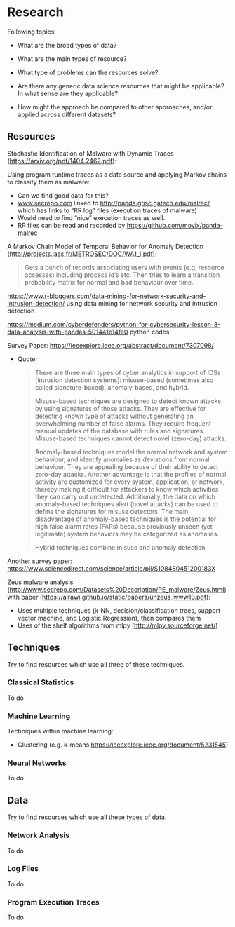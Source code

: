 # Research

Following topics:

  - What are the broad types of data?

  - What are the main types of resource?

  - What type of problems can the resources solve?

  - Are there any generic data science resources that might be applicable? In what sense are they applicable?

  - How might the approach be compared to other approaches, and/or applied across different datasets?

## Resources

Stochastic Identification of Malware with Dynamic Traces (https://arxiv.org/pdf/1404.2462.pdf):

Using program runtime traces as a data source and applying Markov chains to classify them as malware:
  -  Can we find good data for this?
  -  www.secrepo.com linked to http://panda.gtisc.gatech.edu/malrec/ which has links to “RR log” files (execution traces of malware)
  -  Would need to find “nice” execution traces as well.
  - RR files can be read and recorded by https://github.com/moyix/panda-malrec

A Markov Chain Model of Temporal Behavior for Anomaly Detection (http://projects.laas.fr/METROSEC/DOC/WA1_1.pdf):

> Gets a bunch of records associating users with events (e.g. resource accesses) including process id’s etc. Then tries to learn a transition probability matrix for normal and bad behaviour over time.

https://www.r-bloggers.com/data-mining-for-network-security-and-intrusion-detection/  using data mining for network security and intrusion detection

https://medium.com/cyberdefenders/python-for-cybersecurity-lesson-3-data-analysis-with-pandas-501441e14fe0  python codes

Survey Paper: https://ieeexplore.ieee.org/abstract/document/7307098/

  - Quote:
    > There are three main types of cyber analytics in support of IDSs [intrusion detection systems]: misuse-based (sometimes also called signature-based), anomaly-based, and hybrid.
    >
    > Misuse-based techniques are designed to detect known attacks by using signatures of those attacks. They are effective for detecting known type of attacks without generating an overwhelming number of false alarms. They require frequent manual updates of the database with rules and signatures. Misuse-based techniques cannot detect novel (zero-day) attacks.
    >
    > Anomaly-based techniques model the normal network and system behaviour, and identify anomalies as deviations from normal behaviour. They are appealing because of their ability to detect zero-day attacks. Another advantage is that the profiles of normal activity are customized for every system, application, or network, thereby making it difficult for attackers to know which activities they can carry out undetected. Additionally, the data on which anomaly-based techniques alert (novel attacks) can be used to define the signatures for misuse detectors. The main disadvantage of anomaly-based techniques is the potential for high false alarm rates (FARs) because previously unseen (yet legitimate) system behaviors may be categorized as anomalies.
    >
    > Hybrid techniques combine misuse and anomaly detection.

Another survey paper: https://www.sciencedirect.com/science/article/pii/S108480451200183X

Zeus malware analysis (http://www.secrepo.com/Datasets%20Description/PE_malware/Zeus.html) with paper (https://alrawi.github.io/static/papers/unzeus_www13.pdf):

  - Uses multiple techniques (k-NN, decision/classification trees, support vector machine, and Logistic Regression), then compares them
  - Uses of the shelf algorithms from mlpy (http://mlpy.sourceforge.net/)

## Techniques

Try to find resources which use all three of these techniques.

### Classical Statistics

To do

### Machine Learning

Techniques within machine learning:

  - Clustering (e.g. k-means https://ieeexplore.ieee.org/document/5231545)

### Neural Networks

To do

## Data

Try to find resources which use all these types of data.

### Network Analysis

To do

### Log Files

To do

### Program Execution Traces
To do
